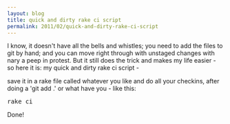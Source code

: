 ```yaml
---
layout: blog
title: quick and dirty rake ci script
permalink: 2011/02/quick-and-dirty-rake-ci-script
---
```


<p>I know, it doesn&#039;t have all the bells and whistles; you need to add the files to git by hand; and you can move right through with unstaged changes with nary a peep in protest. But it still does the trick and makes my life easier - so here it is: my quick and dirty rake ci script -</p>

<script src="https://gist.github.com/860995.js?file=checkin.rake"></script>

<p>
save it in a rake file called whatever you like and do all your checkins, after doing a &#039;git add .&#039; or what have you - like this:</p>
<pre>
rake ci
</pre><p>
Done!</p>
